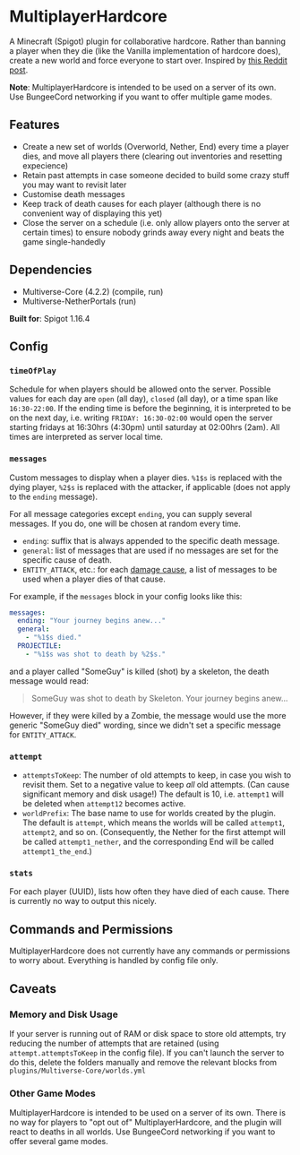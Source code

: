 # MultiplayerHardcore

A Minecraft (Spigot) plugin for collaborative hardcore. Rather than banning a player when they die
(like the Vanilla implementation of hardcore does), create a new world and force everyone to start
over. Inspired by [this Reddit post](https://www.reddit.com/r/Minecraft/comments/lp8jjm/we_played_a_multiplayer_hardcore_realm_during/).

**Note**: MultiplayerHardcore is intended to be used on a server of its own. Use BungeeCord
networking if you want to offer multiple game modes.

## Features
* Create a new set of worlds (Overworld, Nether, End) every time a player dies, and move all players
there (clearing out inventories and resetting expecience)
* Retain past attempts in case someone decided to build some crazy stuff you may want to revisit later
* Customise death messages
* Keep track of death causes for each player (although there is no convenient way of displaying this
yet)
* Close the server on a schedule (i.e. only allow players onto the server at certain times) to ensure
nobody grinds away every night and beats the game single-handedly

## Dependencies
* Multiverse-Core (4.2.2) (compile, run)
* Multiverse-NetherPortals (run)

**Built for**: Spigot 1.16.4

## Config
### `timeOfPlay`
Schedule for when players should be allowed onto the server. Possible values for each day are `open`
(all day), `closed` (all day), or a time span like `16:30-22:00`. If the ending time is before the
beginning, it is interpreted to be on the next day, i.e. writing `FRIDAY: 16:30-02:00` would open
the server starting fridays at 16:30hrs (4:30pm) until saturday at 02:00hrs (2am). All times are
interpreted as server local time.

### `messages`
Custom messages to display when a player dies. `%1$s` is replaced with the dying player, `%2$s` is
replaced with the attacker, if applicable (does not apply to the `ending` message).

For all message categories except `ending`, you can supply several messages. If you do, one will be
chosen at random every time.

* `ending`: suffix that is always appended to the specific death message.
* `general`: list of messages that are used if no messages are set for the specific cause of death.
* `ENTITY_ATTACK`, etc.: for each [damage cause](https://hub.spigotmc.org/javadocs/bukkit/org/bukkit/event/entity/EntityDamageEvent.DamageCause.html),
a list of messages to be used when a player dies of that cause.
  
For example, if the `messages` block in your config looks like this:

```yaml
messages:
  ending: "Your journey begins anew..."
  general:
    - "%1$s died."
  PROJECTILE:
    - "%1$s was shot to death by %2$s."
```

and a player called "SomeGuy" is killed (shot) by a skeleton, the death message would read:
> SomeGuy was shot to death by Skeleton. Your journey begins anew...

However, if they were killed by a Zombie, the message would use the more generic "SomeGuy died"
wording, since we didn't set a specific message for `ENTITY_ATTACK`.

### `attempt`
* `attemptsToKeep`:
  The number of old attempts to keep, in case you wish to revisit them. Set to a negative value to
  keep *all* old attempts. (Can cause significant memory and disk usage!) The default is 10, i.e.
  `attempt1` will be deleted when `attempt12` becomes active.
* `worldPrefix`:
The base name to use for worlds created by the plugin. The default is `attempt`, which means the
worlds will be called `attempt1`, `attempt2`, and so on. (Consequently, the Nether for the first
attempt will be called `attempt1_nether`, and the corresponding End will be called
`attempt1_the_end`.)
  
### `stats`
For each player (UUID), lists how often they have died of each cause. There is currently no way to
output this nicely.

## Commands and Permissions
MultiplayerHardcore does not currently have any commands or permissions to worry about. Everything
is handled by config file only.

## Caveats
### Memory and Disk Usage
If your server is running out of RAM or disk space to store old attempts, try reducing the number
of attempts that are retained (using `attempt.attemptsToKeep` in the config file). If you can't
launch the server to do this, delete the folders manually and remove the relevant blocks from
`plugins/Multiverse-Core/worlds.yml`

### Other Game Modes
MultiplayerHardcore is intended to be used on a server of its own. There is no way for players to
"opt out of" MultiplayerHardcore, and the plugin will react to deaths in all worlds. Use BungeeCord
networking if you want to offer several game modes.